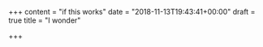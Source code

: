 +++
content = "if this works"
date = "2018-11-13T19:43:41+00:00"
draft = true
title = "I wonder"

+++
